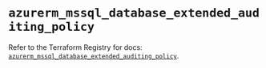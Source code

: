# `azurerm_mssql_database_extended_auditing_policy`

Refer to the Terraform Registry for docs: [`azurerm_mssql_database_extended_auditing_policy`](https://registry.terraform.io/providers/hashicorp/azurerm/3.87.0/docs/resources/mssql_database_extended_auditing_policy).
